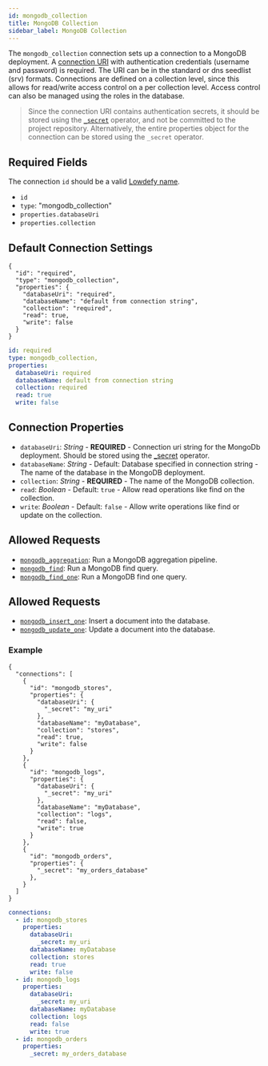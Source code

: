 ```yaml
---
id: mongodb_collection
title: MongoDB Collection
sidebar_label: MongoDB Collection
---
```


The `mongodb_collection` connection sets up a connection to a MongoDB deployment. A [connection URI](https://docs.mongodb.com/manual/reference/connection-string/index.html) with authentication credentials (username and password) is required. The URI can be in the standard or dns seedlist (srv) formats. Connections are defined on a collection level, since this allows for read/write access control on a per collection level. Access control can also be managed using the roles in the database.

>Since the connection URI contains authentication secrets, it should be stored using the [`_secret`](operators/secret.md) operator, and not be committed to the project repository. Alternatively, the entire properties object for the connection can be stored using the `_secret` operator.

## Required Fields

The connection `id` should be a valid [Lowdefy name](concepts/lowdefy-file.md#names-and-ids).

- `id`
- `type`: "mongodb_collection"
- `properties.databaseUri`
- `properties.collection`

## Default Connection Settings

<!--DOCUSAURUS_CODE_TABS-->
<!--JSON-->

```json5
{
  "id": "required",
  "type": "mongodb_collection",
  "properties": {
    "databaseUri": "required",
    "databaseName": "default from connection string",
    "collection": "required",
    "read": true,
    "write": false
  }
}
```

<!--YAML-->

```yaml
id: required
type: mongodb_collection,
properties:
  databaseUri: required
  databaseName: default from connection string
  collection: required
  read: true
  write: false
```

<!--END_DOCUSAURUS_CODE_TABS-->

## Connection Properties

- `databaseUri`: _String_ - **REQUIRED** - Connection uri string for the MongoDb deployment. Should be stored using the [_secret](operators/secret.md) operator.
- `databaseName`: _String_ - Default: Database specified in connection string - The name of the database in the MongoDB deployment.
- `collection`: _String_ - **REQUIRED** - The name of the MongoDB collection.
- `read`: _Boolean_ - Default: `true` - Allow read operations like find on the collection.
- `write`: _Boolean_ - Default: `false` - Allow write operations like find or update on the collection.

## Allowed Requests

- [`mongodb_aggregation`](requests/mongodb_aggregation.md): Run a MongoDB aggregation pipeline.
- [`mongodb_find`](requests/mongodb_find.md): Run a MongoDB find query.
- [`mongodb_find_one`](requests/mongodb_find_one.md): Run a MongoDB find one query.

## Allowed Requests

- [`mongodb_insert_one`](requests/mongodb_insert_one.md): Insert a document into the database.
- [`mongodb_update_one`](requests/mongodb_update_one.md): Update a document into the database.

### Example

<!--DOCUSAURUS_CODE_TABS-->
<!--JSON-->

```json5
{
  "connections": [
    {
      "id": "mongodb_stores",
      "properties": {
        "databaseUri": {
          "_secret": "my_uri"
        },
        "databaseName": "myDatabase",
        "collection": "stores",
        "read": true,
        "write": false
      }
    },
    {
      "id": "mongodb_logs",
      "properties": {
        "databaseUri": {
          "_secret": "my_uri"
        },
        "databaseName": "myDatabase",
        "collection": "logs",
        "read": false,
        "write": true
      }
    },
    {
      "id": "mongodb_orders",
      "properties": {
        "_secret": "my_orders_database"
      },
    }
  ]
}
```

<!--YAML-->

```yaml
connections:
  - id: mongodb_stores
    properties:
      databaseUri:
        _secret: my_uri
      databaseName: myDatabase
      collection: stores
      read: true
      write: false
  - id: mongodb_logs
    properties:
      databaseUri:
        _secret: my_uri
      databaseName: myDatabase
      collection: logs
      read: false
      write: true
  - id: mongodb_orders
    properties:
      _secret: my_orders_database
```

<!--END_DOCUSAURUS_CODE_TABS-->
